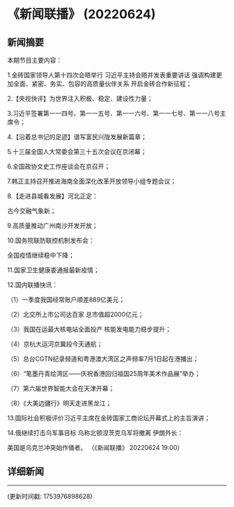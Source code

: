 # 《新闻联播》 (20220624)

## 新闻摘要

本期节目主要内容：


1.金砖国家领导人第十四次会晤举行 习近平主持会晤并发表重要讲话 强调构建更加全面、紧密、务实、包容的高质量伙伴关系 开启金砖合作新征程；


2.【央视快评】为世界注入积极、稳定、建设性力量；


3.习近平签署第一一四号、第一一五号、第一一六号、第一一七号、第一一八号主席令；


4.【沿着总书记的足迹】谱写富民兴陇发展新篇章；


5.十三届全国人大常委会第三十五次会议在京闭幕；


6.全国政协文史工作座谈会在京召开；


7.韩正主持召开推进海南全面深化改革开放领导小组专题会议；


8.【走进县城看发展】河北正定：

古今交融气象新；


9.高质量推动广州南沙开发开放；


10.国务院联防联控机制发布会：

全国疫情继续稳中下降；


11.国家卫生健康委通报最新疫情；


12.国内联播快讯：


（1）一季度我国经常账户顺差889亿美元；


（2）北交所上市公司达百家 总市值超2000亿元；


（3）我国在运最大核电站全面投产 核能发电能力稳步提升；


（4）京杭大运河京冀段今天通航；


（5）总台CGTN纪录频道和粤港澳大湾区之声频率7月1日起在港播出；


（6）“笔墨丹青绘湾区——庆祝香港回归祖国25周年美术作品展”举办；


（7）第六届世界智能大会在天津开幕；


（8）《大美边疆行》明天走进黑龙江；


13.国际社会积极评价习近平主席在金砖国家工商论坛开幕式上的主旨演讲；


14.俄继续打击乌军事目标 乌称北顿涅茨克乌军将撤离 伊朗外长：

美国是乌克兰冲突始作俑者。
（《新闻联播》 20220624 19:00）

## 详细新闻

---

(更新时间戳: 1753976898628)


